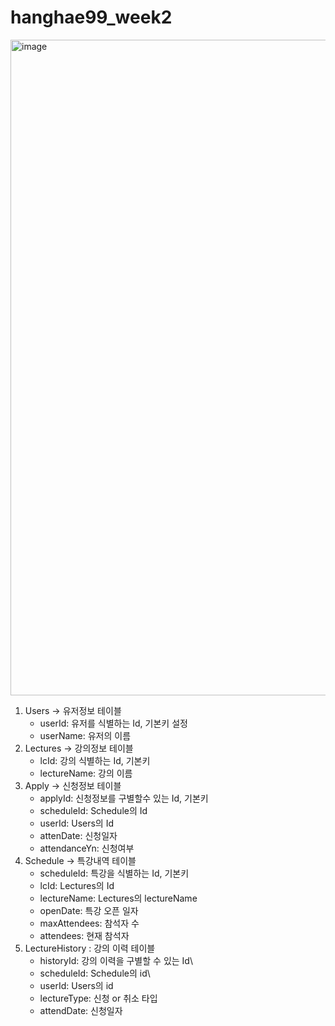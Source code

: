 # hanghae99_week2

<img width="1049" alt="image" src="https://github.com/si0852/hanghae99_week2/assets/64186698/796ba70d-8109-4066-aa7d-32656cddc2d6">


1. Users -> 유저정보 테이블
   - userId: 유저를 식별하는 Id, 기본키 설정
   - userName: 유저의 이름
3. Lectures -> 강의정보 테이블
   - lcId: 강의 식별하는 Id, 기본키
   - lectureName: 강의 이름
5. Apply -> 신청정보 테이블
   - applyId: 신청정보를 구별할수 있는 Id, 기본키
   - scheduleId: Schedule의 Id
   - userId: Users의 Id
   - attenDate: 신청일자
   - attendanceYn: 신청여부
7. Schedule -> 특강내역 테이블
   - scheduleId: 특강을 식별하는 Id, 기본키
   - lcId: Lectures의 Id
   - lectureName: Lectures의 lectureName
   - openDate: 특강 오픈 일자
   - maxAttendees: 참석자 수
   - attendees: 현재 참석자
9. LectureHistory : 강의 이력 테이블
    - historyId: 강의 이력을 구별할 수 있는 Id\
    - scheduleId: Schedule의 id\
    - userId: Users의 id
    - lectureType: 신청 or 취소 타입
    - attendDate: 신청일자
